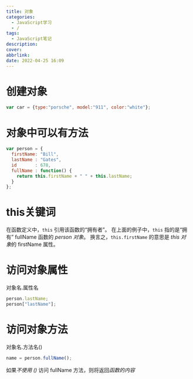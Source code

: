 ```yaml
---
title: 对象
categories:
  - JavaScript学习
  - /
tags:
  - JavaScript笔记
description: 
cover: 
abbrlink: 
date: 2022-04-25 16:09
---
```


# 创建对象

```js
var car = {type:"porsche", model:"911", color:"white"};
```

# 对象中可以有方法

```js
var person = {
  firstName: "Bill",
  lastName : "Gates",
  id       : 678,
  fullName : function() {
    return this.firstName + " " + this.lastName;
  }
};
```

# this关键词
在函数定义中，`this` 引用该函数的“拥有者”。
在上面的例子中，`this` 指的是“拥有” fullName 函数的 *person 对象*。
换言之，`this.firstName` 的意思是 *this 对象*的 firstName 属性。

# 访问对象属性

对象名.属性名

```js
person.lastName;
person["lastName"];
```

# 访问对象方法

对象名.方法名()

```js
name = person.fullName();
```

如果*不使用 ()* 访问 fullName 方法，则将返回*函数的内容*









